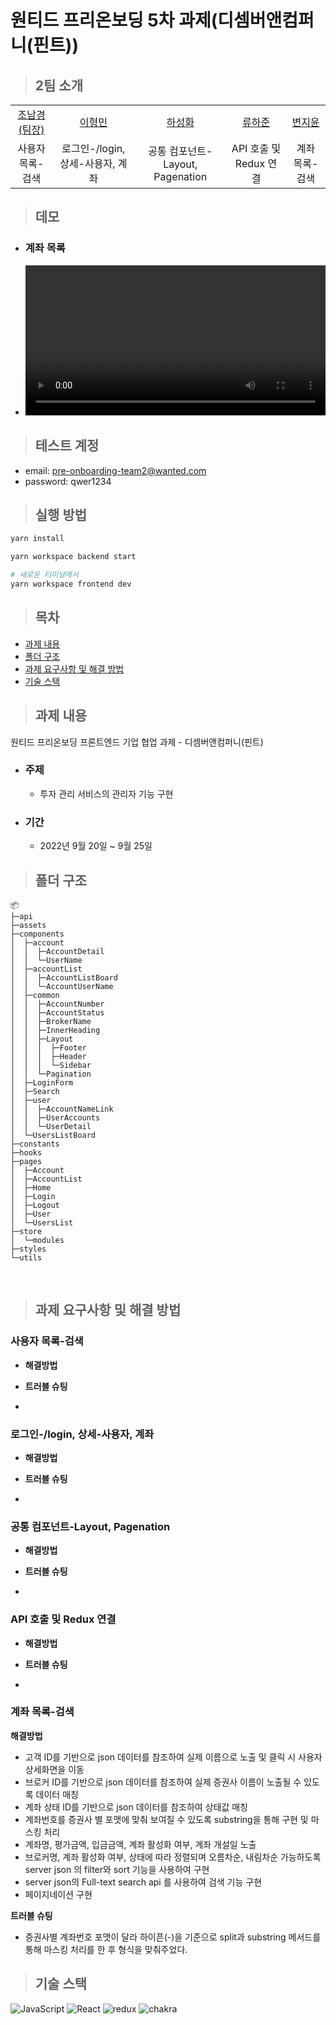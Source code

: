 # 원티드 프리온보딩 5차 과제(디셈버앤컴퍼니(핀트))

> ## 2팀 소개

<table>
  <tr>
    <td height="50px" align="center"><a href="https://github.com/nknkcho">조남경<br>(팀장)</a></td>
    <td height="50px" align="center"><a href="https://github.com/
hyoungqu23">이형민</a></td>
    <td height="50px" align="center"><a href="https://github.com/hasunghwa">하성화</a></td>
    <td height="50px" align="center"><a href="https://github.com/HaJunRyu">류하준</a></td>
    <td height="50px" align="center"><a href="https://github.com/
wldbszpflrxj">변지윤</a></td>
  </tr>
  <tr>
    <td align="center">사용자 목록-검색</td>
    <td align="center">로그인-/login, 상세-사용자, 계좌</td>
    <td align="center">공통 컴포넌트-Layout, Pagenation</td>
    <td align="center">API 호출 및 Redux 연결</td>
    <td align="center">계좌 목록-검색</td>
  </tr>
</table>

> ## 데모

- ### 계좌 목록
- <video src='https://user-images.githubusercontent.com/72956443/192097614-09051b5d-1d1c-49c9-9e6f-0d955d167ae1.mp4' width=100% />

> ## 테스트 계정

- email: pre-onboarding-team2@wanted.com
- password: qwer1234

> ## 실행 방법

```sh
yarn install

yarn workspace backend start

# 새로운 터미널에서
yarn workspace frontend dev
```

> ## 목차

- [과제 내용](#과제-내용)
- [폴더 구조](#폴더-구조)
- [과제 요구사항 및 해결 방법](#과제-요구사항-및-해결-방법)
- [기술 스택](#기술-스택)

> ## 과제 내용

원티드 프리온보딩 프론트엔드 기업 협업 과제 - 디셈버앤컴퍼니(핀트)

- ### 주제

  - 투자 관리 서비스의 관리자 기능 구현

- ### 기간
  - 2022년 9월 20일 ~ 9월 25일

> ## 폴더 구조

```
📦
├─api
├─assets
├─components
│  ├─account
│  │  ├─AccountDetail
│  │  └─UserName
│  ├─accountList
│  │  ├─AccountListBoard
│  │  └─AccountUserName
│  ├─common
│  │  ├─AccountNumber
│  │  ├─AccountStatus
│  │  ├─BrokerName
│  │  ├─InnerHeading
│  │  ├─Layout
│  │  │  ├─Footer
│  │  │  ├─Header
│  │  │  └─Sidebar
│  │  └─Pagination
│  ├─LoginForm
│  ├─Search
│  ├─user
│  │  ├─AccountNameLink
│  │  ├─UserAccounts
│  │  └─UserDetail
│  └─UsersListBoard
├─constants
├─hooks
├─pages
│  ├─Account
│  ├─AccountList
│  ├─Home
│  ├─Login
│  ├─Logout
│  ├─User
│  └─UsersList
├─store
│  └─modules
├─styles
└─utils

```

<br/>

> ## 과제 요구사항 및 해결 방법

### 사용자 목록-검색

- **해결방법**

- **트러블 슈팅**

-

### 로그인-/login, 상세-사용자, 계좌

- **해결방법**

- **트러블 슈팅**

-

### 공통 컴포넌트-Layout, Pagenation

- **해결방법**

- **트러블 슈팅**

-

### API 호출 및 Redux 연결

- **해결방법**

- **트러블 슈팅**

-

### 계좌 목록-검색

**해결방법**

- 고객 ID를 기반으로 json 데이터를 참조하여 실제 이름으로 노출 및 클릭 시 사용자 상세화면을 이동
- 브로커 ID를 기반으로 json 데이터를 참조하여 실제 증권사 이름이 노출될 수 있도록 데이터 매칭
- 계좌 상태 ID를 기반으로 json 데이터를 참조하여 상태값 매칭
- 계좌번호를 증권사 별 포맷에 맞춰 보여질 수 있도록 substring을 통해 구현 및 마스킹 처리
- 계좌명, 평가금액, 입금금액, 계좌 활성화 여부, 계좌 개설일 노출
- 브로커명, 계좌 활성화 여부, 상태에 따라 정렬되며 오름차순, 내림차순 가능하도록 server json 의 filter와 sort 기능을 사용하여 구현
- server json의 Full-text search api 를 사용하여 검색 기능 구현
- 페이지네이션 구현

**트러블 슈팅**

- 증권사별 계좌번호 포맷이 달라 하이픈(-)을 기준으로 split과 substring 메서드를 통해 마스킹 처리를 한 후 형식을 맞춰주었다.

> ## 기술 스택

![JavaScript](https://img.shields.io/badge/JavaScript-F7DF1E?style=for-the-badge&logo=javascript&logoColor=black)
![React](https://img.shields.io/badge/React-20232A?style=for-the-badge&logo=react&logoColor=61DAFB)
![redux](https://img.shields.io/badge/Redux-D26AC2?style=for-the-badge&logo=emotion&logoColor=white)
![chakra](https://img.shields.io/badge/Chakra_UI-319795?style=for-the-badge&logo=chakra&logoColor=white)
